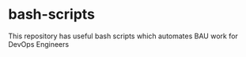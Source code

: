 # bash-scripts
This repository has useful bash scripts which automates BAU work for DevOps Engineers
